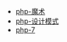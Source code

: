 

* [php-魔术](language/php/magic.md)
* [php-设计模式](language/php/design.md)
* [php-7](language/php/php7.md)
